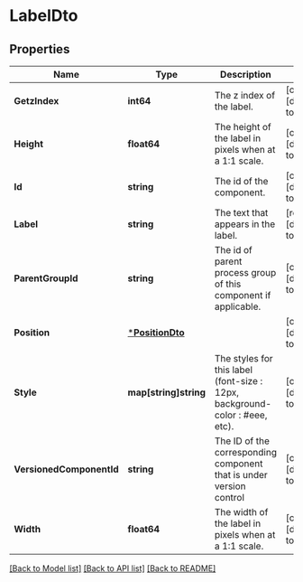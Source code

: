 # LabelDto

## Properties
Name | Type | Description | Notes
------------ | ------------- | ------------- | -------------
**GetzIndex** | **int64** | The z index of the label. | [optional] [default to null]
**Height** | **float64** | The height of the label in pixels when at a 1:1 scale. | [optional] [default to null]
**Id** | **string** | The id of the component. | [optional] [default to null]
**Label** | **string** | The text that appears in the label. | [required] [default to null]
**ParentGroupId** | **string** | The id of parent process group of this component if applicable. | [optional] [default to null]
**Position** | [***PositionDto**](PositionDTO.md) |  | [optional] [default to null]
**Style** | **map[string]string** | The styles for this label (font-size : 12px, background-color : #eee, etc). | [optional] [default to null]
**VersionedComponentId** | **string** | The ID of the corresponding component that is under version control | [optional] [default to null]
**Width** | **float64** | The width of the label in pixels when at a 1:1 scale. | [optional] [default to null]

[[Back to Model list]](../README.md#documentation-for-models) [[Back to API list]](../README.md#documentation-for-api-endpoints) [[Back to README]](../README.md)

